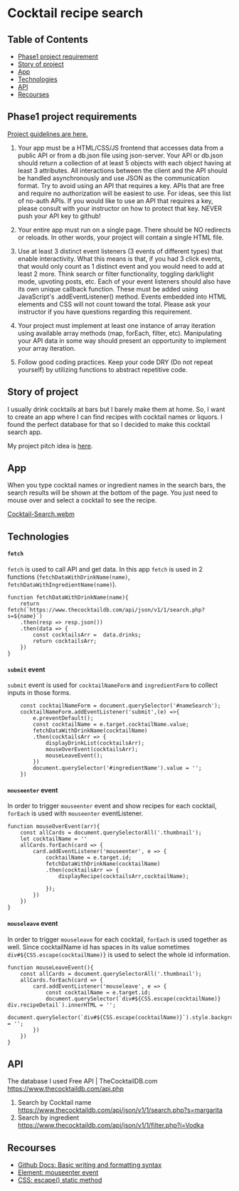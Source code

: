 # Cocktail recipe search

## Table of Contents
* [Phase1 project requirement](#phase1-project-requirements)
* [Story of project](#story-of-project)
* [App](#app) 
* [Technologies](#technologies)
* [API](#api)
* [Recourses](#recourses)
  
## Phase1 project requirements

[Project guidelines are here. ](https://github.com/learn-co-curriculum/phase-1-javascript-project-mode)

1. Your app must be a HTML/CSS/JS frontend that accesses data from a public API or from a db.json file using json-server. Your API or db.json should return a collection of at least 5 objects with each object having at least 3 attributes. All interactions between the client and the API should be handled asynchronously and use JSON as the communication format. Try to avoid using an API that requires a key. APIs that are free and require no authorization will be easiest to use. For ideas, see this list of no-auth APIs. If you would like to use an API that requires a key, please consult with your instructor on how to protect that key. NEVER push your API key to github!

2. Your entire app must run on a single page. There should be NO redirects or reloads. In other words, your project will contain a single HTML file.

3. Use at least 3 distinct event listeners (3 events of different types) that enable interactivity. What this means is that, if you had 3 click events, that would only count as 1 distinct event and you would need to add at least 2 more. Think search or filter functionality, toggling dark/light mode, upvoting posts, etc. Each of your event listeners should also have its own unique callback function. These must be added using JavaScript's .addEventListener() method. Events embedded into HTML elements and CSS will not count toward the total. Please ask your instructor if you have questions regarding this requirement.

4. Your project must implement at least one instance of array iteration using available array methods (map, forEach, filter, etc). Manipulating your API data in some way should present an opportunity to implement your array iteration.

5. Follow good coding practices. Keep your code DRY (Do not repeat yourself) by utilizing functions to abstract repetitive code.


## Story of project
I usually drink cocktails at bars but I barely make them at home.  So, I want to create an app where I can find recipes with cocktail names or liquors.  I found the perfect database for that so I decided to make this cocktail search app. 

My project pitch idea is [here](
https://docs.google.com/document/d/1649pE2qsDGcOcG1GSTfLSDCm577GFykwjH1H5BYZhhI/edit?usp=sharing).

## App
When you type cocktail names or ingredient names in the search bars, the search results will be shown at the bottom of the page.  You just need to mouse over and select a cocktail to see the recipe.

[Cocktail-Search.webm](https://github.com/RumiYo/phase-1-project/assets/131638126/98aa7035-7c0e-4607-900d-fbf422829612)


## Technologies
#### `fetch`
`fetch` is used to call API and get data.  In this app `fetch` is used in 2 functions (`fetchDataWithDrinkName(name)`, `fetchDataWithIngredientName(name)`).  
```
function fetchDataWithDrinkName(name){
    return fetch(`https://www.thecocktaildb.com/api/json/v1/1/search.php?s=${name}`)
    .then(resp => resp.json())
    .then(data => {
        const cocktailsArr =  data.drinks;
        return cocktailsArr;
    })
}
```


#### `submit` event
`submit` event is used for `cocktailNameForm` and `ingredientForm` to collect inputs in those forms.
```
    const cocktailNameForm = document.querySelector('#nameSearch');
    cocktailNameForm.addEventListener('submit',(e) =>{
        e.preventDefault();
        const cocktailName = e.target.cocktailName.value;
        fetchDataWithDrinkName(cocktailName)
        .then(cocktailsArr => {
            displayDrinkList(cocktailsArr);
            mouseOverEvent(cocktailsArr);
            mouseLeaveEvent();
        })       
        document.querySelector('#ingredientName').value = '';
    })
```

#### `mouseenter` event
In order to trigger `mouseenter` event and show recipes for each cocktail, `forEach` is used with `mouseenter` eventListener.
```
function mouseOverEvent(arr){
    const allCards = document.querySelectorAll('.thumbnail');
    let cocktailName = ''
    allCards.forEach(card => {
        card.addEventListener('mouseenter', e => {
            cocktailName = e.target.id;
            fetchDataWithDrinkName(cocktailName)
            .then(cocktailsArr => {
                displayRecipe(cocktailsArr,cocktailName);

            });
        })
    })
}
```

#### `mouseleave` event
In order to trigger `mouseleave` for each cocktail, `forEach` is used together as well. Since cocktailName id has spaces in its value sometimes `div#${CSS.escape(cocktailName)}` is used to select the whole id information. 
```
function mouseLeaveEvent(){
    const allCards = document.querySelectorAll('.thumbnail');
    allCards.forEach(card => {
        card.addEventListener('mouseleave', e => {
            const cocktailName = e.target.id;
            document.querySelector(`div#${CSS.escape(cocktailName)} div.recipeDetail`).innerHTML = '';
            document.querySelector(`div#${CSS.escape(cocktailName)}`).style.background = '';
        })
    })  
}
```

## API
The database I used
Free API | TheCocktailDB.com  https://www.thecocktaildb.com/api.php

1. Search by Cocktail name  https://www.thecocktaildb.com/api/json/v1/1/search.php?s=margarita
2. Search by ingredient  https://www.thecocktaildb.com/api/json/v1/1/filter.php?i=Vodka

## Recourses 
* [Github Docs: Basic writing and formatting syntax](https://docs.github.com/en/get-started/writing-on-github/getting-started-with-writing-and-formatting-on-github/basic-writing-and-formatting-syntax)
* [Element: mouseenter event](https://developer.mozilla.org/en-US/docs/Web/API/Element/mouseenter_event)
* [CSS: escape() static method
](https://developer.mozilla.org/en-US/docs/Web/API/CSS/escape_static)
  

